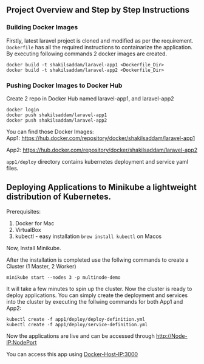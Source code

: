 ## Project Overview and Step by Step Instructions

### Building Docker Images
Firstly, latest laravel project is cloned and modified as per the requirement. `Dockerfile` has all the required instructions to containarize the application. By executing following commands 2 docker images are created.
```
docker build -t shakilsaddam/laravel-app1 <Dockerfile_Dir>
docker build -t shakilsaddam/laravel-app2 <Dockerfile_Dir>
```

### Pushing Docker Images to Docker Hub
Create 2 repo in Docker Hub named laravel-app1, and laravel-app2 
```
docker login
docker push shakilsaddam/laravel-app1
docker push shakilsaddam/laravel-app2
```

You can find those Docker Images: <br/>
App1: https://hub.docker.com/repository/docker/shakilsaddam/laravel-app1 <br/>

App2: https://hub.docker.com/repository/docker/shakilsaddam/laravel-app2

`app1/deploy` directory contains kubernetes deployment and service yaml files.

## Deploying Applications to Minikube a lightweight distribution of Kubernetes. <br/>

Prerequisites: <br/>
1. Docker for Mac
2. VirtualBox
3. kubectl - easy installation `brew install kubectl` on Macos

Now, Install Minikube.

After the installation is completed use the follwing commands to create a Cluster (1 Master, 2 Worker)
```
minikube start --nodes 3 -p multinode-demo
```
It will take a few minutes to spin up the cluster. Now the cluster is ready to deploy applications. You can simply create the deployment and services into the cluster by executing the follwing commands for both App1 and App2:
```
kubectl create -f app1/deploy/deploy-definition.yml
kubectl create -f app1/deploy/service-definition.yml
```
Now the applications are live and can be accessed through <http://Node-IP:NodePort>




You can access this app using <Docker-Host-IP:3000>